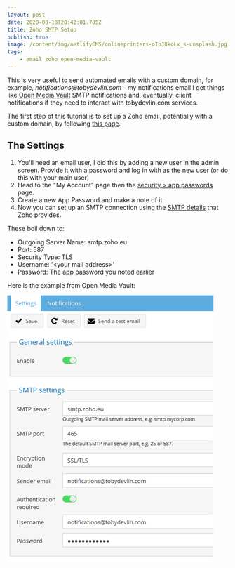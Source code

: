 ```yaml
---
layout: post
date: 2020-08-18T20:42:01.785Z
title: Zoho SMTP Setup
publish: true
image: /content/img/netlifyCMS/onlineprinters-oIpJ8koLx_s-unsplash.jpg
tags:
    - email zoho open-media-vault
---
```


This is very useful to send automated emails with a custom domain, for example, _notifications@tobydevlin.com_ - my notifications email I get things like [Open Media Vault](https://www.openmediavault.org/) SMTP notifications and, eventually, client notifications if they need to interact with tobydevlin.com services.

The first step of this tutorial is to set up a Zoho email, potentially with a custom domain, by following [this page](https://www.zoho.com/mail/custom-domain-email.html).

## The Settings

1. You'll need an email user, I did this by adding a new user in the admin screen. Provide it with a password and log in with as the new user (or do this with your main user)
2. Head to the "My Account" page then the [security > app passwords](https://accounts.zoho.eu/home#security/app_password) page.
3. Create a new App Password and make a note of it.
4. Now you can set up an SMTP connection using the [SMTP details](https://www.zoho.com/mail/help/zoho-smtp.html) that Zoho provides.

These boil down to:

-   Outgoing Server Name: smtp.zoho.eu
-   Port: 587
-   Security Type: TLS
-   Username: '\<your mail address>'
-   Password: The app password you noted earlier

Here is the example from Open Media Vault:

![](/content/img/netlifyCMS/open-media-vault-smtp-setup.png)
